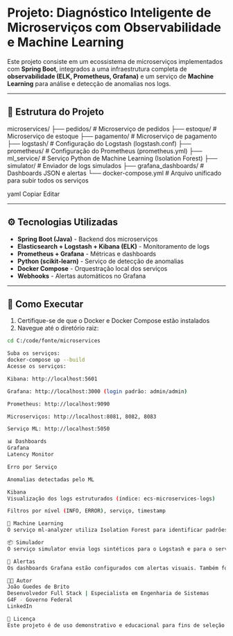 # Projeto: Diagnóstico Inteligente de Microserviços com Observabilidade e Machine Learning

Este projeto consiste em um ecossistema de microserviços implementados com **Spring Boot**, integrados a uma infraestrutura completa de **observabilidade (ELK, Prometheus, Grafana)** e um serviço de **Machine Learning** para análise e detecção de anomalias nos logs.

---

## 🧱 Estrutura do Projeto

microservices/
├── pedidos/ # Microserviço de pedidos
├── estoque/ # Microserviço de estoque
├── pagamento/ # Microserviço de pagamento
├── logstash/ # Configuração do Logstash (logstash.conf)
├── prometheus/ # Configuração do Prometheus (prometheus.yml)
├── ml_service/ # Serviço Python de Machine Learning (Isolation Forest)
├── simulator/ # Enviador de logs simulados
├── grafana_dashboards/ # Dashboards JSON e alertas
└── docker-compose.yml # Arquivo unificado para subir todos os serviços

yaml
Copiar
Editar

---

## ⚙️ Tecnologias Utilizadas

- **Spring Boot (Java)** - Backend dos microserviços  
- **Elasticsearch + Logstash + Kibana (ELK)** - Monitoramento de logs  
- **Prometheus + Grafana** - Métricas e dashboards  
- **Python (scikit-learn)** - Serviço de detecção de anomalias  
- **Docker Compose** - Orquestração local dos serviços  
- **Webhooks** - Alertas automáticos no Grafana  

---

## 🚀 Como Executar

1. Certifique-se de que o Docker e Docker Compose estão instalados  
2. Navegue até o diretório raiz:

```bash
cd C:/code/fonte/microservices

Suba os serviços:
docker-compose up --build
Acesse os serviços:

Kibana: http://localhost:5601

Grafana: http://localhost:3000 (login padrão: admin/admin)

Prometheus: http://localhost:9090

Microserviços: http://localhost:8081, 8082, 8083

Serviço ML: http://localhost:5050

📊 Dashboards
Grafana
Latency Monitor

Erro por Serviço

Anomalias detectadas pelo ML

Kibana
Visualização dos logs estruturados (índice: ecs-microservices-logs)

Filtros por nível (INFO, ERROR), serviço, timestamp

🔬 Machine Learning
O serviço ml-analyzer utiliza Isolation Forest para identificar padrões de anomalias nos logs. Ele consome arquivos .csv gerados a partir dos logs e responde com a classificação de eventos suspeitos.

📦 Simulador
O serviço simulator envia logs sintéticos para o Logstash e para o serviço de ML, permitindo testes contínuos da arquitetura de observabilidade e inteligência.

🔔 Alertas
Os dashboards Grafana estão configurados com alertas visuais. Também foi incluído um Webhook para integração com endpoints externos.

👨‍💻 Autor
João Guedes de Brito
Desenvolvedor Full Stack | Especialista em Engenharia de Sistemas
G4F - Governo Federal
LinkedIn

📄 Licença
Este projeto é de uso demonstrativo e educacional para fins de seleção acadêmica e não deve ser utilizado em produção sem adaptações de segurança.


